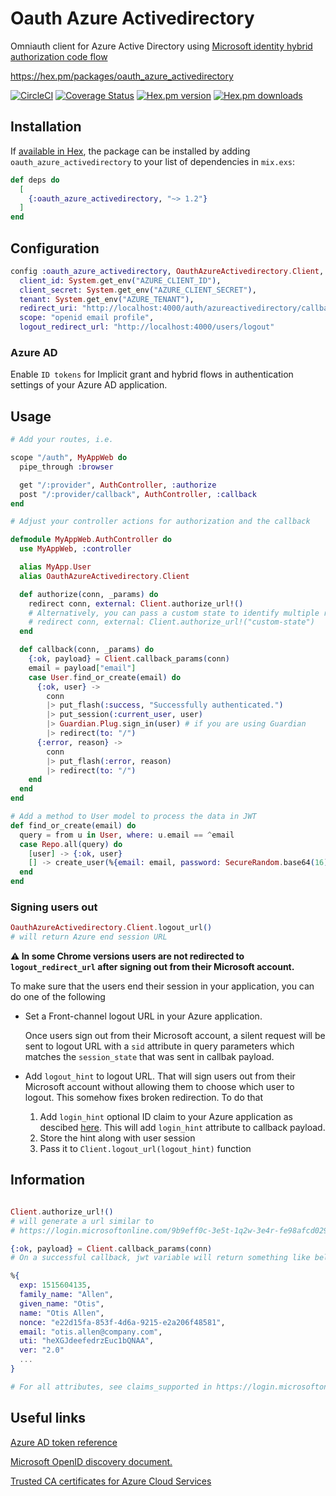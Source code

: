 # Oauth Azure Activedirectory

Omniauth client for Azure Active Directory using [Microsoft identity hybrid authorization code flow](https://docs.microsoft.com/en-us/azure/active-directory/develop/v2-oauth2-auth-code-flow#request-an-id-token-as-well-or-hybrid-flow)

https://hex.pm/packages/oauth_azure_activedirectory

[![CircleCI](https://dl.circleci.com/status-badge/img/gh/onurkucukkece/oauth_azure_activedirectory/tree/master.svg?style=shield)](https://dl.circleci.com/status-badge/redirect/gh/onurkucukkece/oauth_azure_activedirectory/tree/master)
[![Coverage Status](https://coveralls.io/repos/github/onurkucukkece/oauth_azure_activedirectory/badge.svg)](https://coveralls.io/github/onurkucukkece/oauth_azure_activedirectory)
[![Hex.pm version](https://img.shields.io/hexpm/v/oauth_azure_activedirectory.svg?style=flat-square)](https://hex.pm/packages/oauth_azure_activedirectory)
[![Hex.pm downloads](https://img.shields.io/hexpm/dt/oauth_azure_activedirectory.svg)](https://hex.pm/packages/oauth_azure_activedirectory)

## Installation

If [available in Hex](https://hex.pm/docs/publish), the package can be installed
by adding `oauth_azure_activedirectory` to your list of dependencies in `mix.exs`:

```elixir
def deps do
  [
    {:oauth_azure_activedirectory, "~> 1.2"}
  ]
end
```
## Configuration

```elixir
config :oauth_azure_activedirectory, OauthAzureActivedirectory.Client,
  client_id: System.get_env("AZURE_CLIENT_ID"),
  client_secret: System.get_env("AZURE_CLIENT_SECRET"),
  tenant: System.get_env("AZURE_TENANT"),
  redirect_uri: "http://localhost:4000/auth/azureactivedirectory/callback",
  scope: "openid email profile",
  logout_redirect_url: "http://localhost:4000/users/logout"
```

### Azure AD
Enable `ID tokens` for Implicit grant and hybrid flows in authentication settings of your Azure AD application.

## Usage

```elixir
# Add your routes, i.e.

scope "/auth", MyAppWeb do
  pipe_through :browser

  get "/:provider", AuthController, :authorize
  post "/:provider/callback", AuthController, :callback
end

# Adjust your controller actions for authorization and the callback

defmodule MyAppWeb.AuthController do
  use MyAppWeb, :controller

  alias MyApp.User
  alias OauthAzureActivedirectory.Client

  def authorize(conn, _params) do
    redirect conn, external: Client.authorize_url!()
    # Alternatively, you can pass a custom state to identify multiple requests/callbacks
    # redirect conn, external: Client.authorize_url!("custom-state")
  end

  def callback(conn, _params) do
    {:ok, payload} = Client.callback_params(conn)
    email = payload["email"]
    case User.find_or_create(email) do
      {:ok, user} ->
        conn
        |> put_flash(:success, "Successfully authenticated.")
        |> put_session(:current_user, user)
        |> Guardian.Plug.sign_in(user) # if you are using Guardian
        |> redirect(to: "/")
      {:error, reason} ->
        conn
        |> put_flash(:error, reason)
        |> redirect(to: "/")
    end
  end
end

# Add a method to User model to process the data in JWT
def find_or_create(email) do
  query = from u in User, where: u.email == ^email
  case Repo.all(query) do
    [user] -> {:ok, user}
    [] -> create_user(%{email: email, password: SecureRandom.base64(16)})
  end
end

```

### Signing users out
```elixir
OauthAzureActivedirectory.Client.logout_url()
# will return Azure end session URL
```
**⚠️ In some Chrome versions users are not redirected to `logout_redirect_url` after signing out from their Microsoft account.**

To make sure that the users end their session in your application, you can do one of the following

- Set a Front-channel logout URL in your Azure application.

  Once users sign out from their Microsoft account, a silent request will be sent to logout URL with a `sid` attribute in query parameters which matches the `session_state` that was sent in callbak payload. 
- Add `logout_hint` to logout URL. That will sign users out from their Microsoft account without allowing them to choose which user to logout. This somehow fixes broken redirection. To do that
  1. Add `login_hint` optional ID claim to your Azure application as descibed [here](https://learn.microsoft.com/en-us/azure/active-directory/develop/optional-claims). This will add `login_hint` attribute to callback payload.
  2. Store the hint along with user session
  3. Pass it to `Client.logout_url(logout_hint)` function 

## Information

```elixir

Client.authorize_url!()
# will generate a url similar to 
# https://login.microsoftonline.com/9b9eff0c-3e5t-1q2w-3e4r-fe98afcd0299/oauth2/v2.0/authorize?client_id=984ebc2a-4ft5-8ea2-0000-59e43ccd614e&nonce=e22d15fa-853f-4d6a-9215-e2a206f48581&provider=azureactivedirectory&redirect_uri=http%3A%2F%2Flocalhost%3A4000%2Fauth%2Fazureactivedirectory%2Fcallback&response_mode=form_post&response_type=code+id_token

{:ok, payload} = Client.callback_params(conn)
# On a successful callback, jwt variable will return something like below.

%{
  exp: 1515604135,
  family_name: "Allen",
  given_name: "Otis",
  name: "Otis Allen",
  nonce: "e22d15fa-853f-4d6a-9215-e2a206f48581",
  email: "otis.allen@company.com",
  uti: "heXGJdeefedrzEuc1bQNAA",
  ver: "2.0"
  ...
}

# For all attributes, see claims_supported in https://login.microsoftonline.com/common/v2.0/.well-known/openid-configuration

```

## Useful links
[Azure AD token reference](https://docs.microsoft.com/en-us/azure/active-directory/develop/active-directory-token-and-claims)

[Microsoft OpenID discovery document.](https://login.microsoftonline.com/common/v2.0/.well-known/openid-configuration)

[Trusted CA certificates for Azure Cloud Services](https://docs.microsoft.com/en-us/azure/security/fundamentals/tls-certificate-changes)

